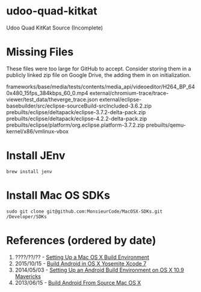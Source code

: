 # udoo-quad-kitkat
Udoo Quad KitKat Source (Incomplete)

# Missing Files

These files were too large for GitHub to accept. Consider storing them in a publicly linked zip file on Google Drive, the adding them in on initialization.

frameworks/base/media/tests/contents/media_api/videoeditor/H264_BP_640x480_15fps_384kbps_60_0.mp4
external/chromium-trace/trace-viewer/test_data/theverge_trace.json
external/eclipse-basebuilder/src/eclipse-sourceBuild-srcIncluded-3.6.2.zip
prebuilts/eclipse/deltapack/eclipse-3.7.2-delta-pack.zip
prebuilts/eclipse/deltapack/eclipse-4.2.2-delta-pack.zip
prebuilts/eclipse/platform/org.eclipse.platform-3.7.2.zip
prebuilts/qemu-kernel/x86/vmlinux-vbox

# Install JEnv

    brew install jenv

# Install Mac OS SDKs

    sudo git clone git@github.com:MonsieurCode/MacOSX-SDKs.git /Developer/SDKs

# References (ordered by date)
1. ????/??/?? - [Setting Up a Mac OS X Build Environment](https://source.android.com/source/initializing.html#setting-up-a-mac-os-x-build-environment)
2. 2015/10/15 - [Build Android in OS X Yosemite Xcode 7](https://github.com/sjitech/build-android-in-OS-X-Yosemite-Xcode-7)
3. 2014/05/03 - [Setting Up an Android Build Environment on OS X 10.9 Mavericks](http://forum.xda-developers.com/showthread.php?t=2510898) 
4. 2013/06/15 - [Build Android From Source Mac OS X](http://tryge.com/2013/06/15/build-android-from-source-macosx/)

